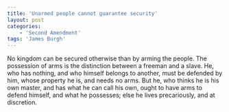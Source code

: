 ```yaml
---
title: 'Unarmed people cannot guarantee security'
layout: post
categories:
    - 'Second Amendment'
tags: 'James Burgh'
---
```


No kingdom can be secured otherwise than by arming the people. The possession of arms is the distinction between a freeman and a slave. He, who has nothing, and who himself belongs to another, must be defended by him, whose property he is, and needs no arms. But he, who thinks he is his own master, and has what he can call his own, ought to have arms to defend himself, and what he possesses; else he lives precariously, and at discretion.